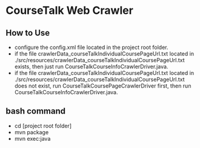 # CourseTalk Web Crawler

## How to Use
- configure the config.xml file located in the project root folder.
- if the file crawlerData_courseTalkIndividualCoursePageUrl.txt located in ./src/resources/crawlerData_courseTalkIndividualCoursePageUrl.txt exists, then just run CourseTalkCourseInfoCrawlerDriver.java.
- if the file crawlerData_courseTalkIndividualCoursePageUrl.txt located in ./src/resources/crawlerData_courseTalkIndividualCoursePageUrl.txt does not exist, run CourseTalkCoursePageCrawlerDriver first, then run CourseTalkCourseInfoCrawlerDriver.java.

## bash command
- cd [project root folder]
- mvn package
- mvn exec:java